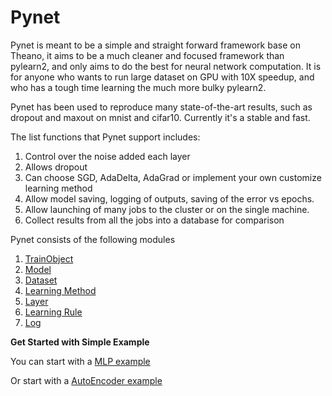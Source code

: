 Pynet
=====

Pynet is meant to be a simple and straight forward framework base on Theano, it aims to be a much cleaner and focused framework than pylearn2, and only aims to do the best for neural network computation. It is for anyone who wants to run large dataset on GPU with 10X speedup, and who has a tough time learning the much more bulky pylearn2.

Pynet has been used to reproduce many state-of-the-art results, such as dropout and maxout on mnist and cifar10. Currently it's a stable and fast.

The list functions that Pynet support includes:
1. Control over the noise added each layer
2. Allows dropout
3. Can choose SGD, AdaDelta, AdaGrad or implement your own customize learning method
4. Allow model saving, logging of outputs, saving of the error vs epochs.
5. Allow launching of many jobs to the cluster or on the single machine.
6. Collect results from all the jobs into a database for comparison


Pynet consists of the following modules

1. [TrainObject](doc/train_object.md)
2. [Model](doc/model.md)
3. [Dataset](doc/dataset.md)
4. [Learning Method](doc/learning_method.md)
5. [Layer](doc/layer.md)
6. [Learning Rule](doc/learning_rule.md)
7. [Log](doc/log.md)

__Get Started with Simple Example__

You can start with a [MLP example](doc/mlp_example.md)

Or start with a [AutoEncoder example](doc/ae_example.md)
